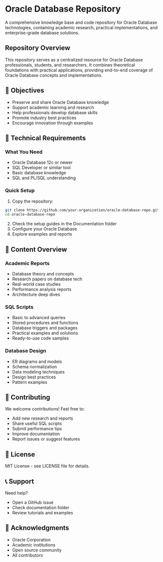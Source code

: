 # Oracle Database Repository

A comprehensive knowledge base and code repository for Oracle Database technologies, containing academic research, practical implementations, and enterprise-grade database solutions.

## Repository Overview

This repository serves as a centralized resource for Oracle Database professionals, students, and researchers. It combines theoretical foundations with practical applications, providing end-to-end coverage of Oracle Database concepts and implementations.

## 🎯 Objectives
- Preserve and share Oracle Database knowledge
- Support academic learning and research
- Help professionals develop database skills
- Promote industry best practices
- Encourage innovation through examples

## 🧰 Technical Requirements

### What You Need
- Oracle Database 12c or newer
- SQL Developer or similar tool
- Basic database knowledge
- SQL and PL/SQL understanding

### Quick Setup
1. Copy the repository:
```bash
git clone https://github.com/your-organization/oracle-database-repo.git
cd oracle-database-repo
```
2. Check the setup guides in the Documentation folder
3. Configure your Oracle Database
4. Explore examples and reports

## 📁 Content Overview
### Academic Reports
- Database theory and concepts
- Research papers on database tech
- Real-world case studies
- Performance analysis reports
- Architecture deep dives

### SQL Scripts
- Basic to advanced queries
- Stored procedures and functions
- Database triggers and packages
- Practical examples and solutions
- Ready-to-use code samples

### Database Design
- ER diagrams and models
- Schema normalization
- Data modeling techniques
- Design best practices
- Pattern examples

## 🤝 Contributing

We welcome contributions! Feel free to:
- Add new research and reports
- Share useful SQL scripts
- Submit performance tips
- Improve documentation
- Report issues or suggest features

## 📄 License

MIT License - see LICENSE file for details.

## 📞 Support

Need help?
- Open a GitHub issue
- Check documentation folder
- Review tutorials and examples

## 🙏 Acknowledgments

- Oracle Corporation
- Academic institutions
- Open source community
- All contributors
